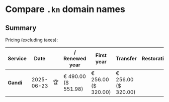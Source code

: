# Compare `.kn` domain names

## Summary

Pricing (excluding taxes):

| Service | Date |  | / Renewed year | First year | Transfer | Restoration |
|--|--|--|--|--|--|--|
| **Gandi** | 2025-06-23 | 🏆 | € 490.00<br>($ 551.98) | € 256.00<br>($ 320.00) | € 256.00<br>($ 320.00) |  |
